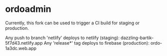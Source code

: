 # ordoadmin

Currently, this fork can be used to trigger a CI build for staging or production.

Any push to branch 'netlify' deploys to netlify (staging): dazzling-bartik-5f7d43.netlify.app
Any 'release*' tag deploys to firebase (production): ordo-1a3dc.web.app
